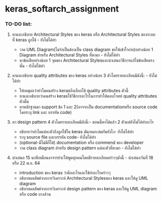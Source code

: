 # keras_softarch_assignment
### TO-DO list:

1. หาและอธิบาย Architectural Styles ของ keras หรือ Architectural Styles ของระบบที่ keras ถูกใช้ - ยังไม่ได้ทำ
	* วาด UML Diagram(ไม่จำเป็นต้องเป็น class diagram ขอให้เข้าใจง่าย)อย่างน้อย 1 Diagram สำหรับ Architectural Styles ที่หามา - ยังไม่ได้ทำ
	* หาข้อเสียอย่างน้อย 1 จุดของ Architectural Stylesและนำเสนอวิธีการแก้ไขข้อเสียตรงนั้น - ยังไม่ได้ทำ
	
2. หาและอธิบาย quality attributes ของ keras อย่างน้อย 3 ตัวโดยรายละเอียดมีดังนี้: - ยังไม่ได้ทำ
	* ให้เหตุผลว่าทำไมคนสร้าง kerasถึงเลือกใช้ quality attributes ตัวนี้
	* หาและอธิบายว่าคนสร้าง kerasใช้วิธีการอะไรในการทำให้ตอบโจทย์ quality attributes ตัวนั้น
	* หาหลักฐานมา support ข้อ 1 และ 2(อาจจะเป็น documentationหรือ source code โดยระบุ link และ บรรทัด code)
	
3. หา design pattern 4 ตัวโดยรายละเอียดมีดังนี้:- ตอนนี้หาได้แล้ว 2 ตัวแต่ยังไม่ได้ทำอะไร
	* อธิบายว่าทำไมแต่ละตัวถึงถูกใช้ใน keras มันเหมาะสมกันยังไง- ยังไม่ได้ทำ
	* ระบุ source file และบรรทัด code- ยังไม่ได้ทำ
	* (optional-มีไม่มีก็ได้) documentation หรือ commend ของ developer
	* วาด class diagram สำหรับ design pattern แต่ละตัวที่หามา - ยังไม่ได้ทำ
	
4. นำเสนอ 15 นาทีเหมือนอาจารย์จะให้พูดทุกคนโดยมีรายละเอียดคร่าวๆดังนี้ - นำเสนอวันที่ 18 หรือ 22 พ.ย. 64
	* introduction ของ keras ว่าคืออะไรและใช้ทำอะไรคร่าวๆ
	* อธิบายผลลัพธ์จากการวิเคราะห์ Architectural Stylesของ keras และให้ดู UML diagram
	* อธิบายผลลัพธ์จากการวิเคราะห์ design pattern ของ keras และให้ดู UML diagram หรือ code บางส่วน
